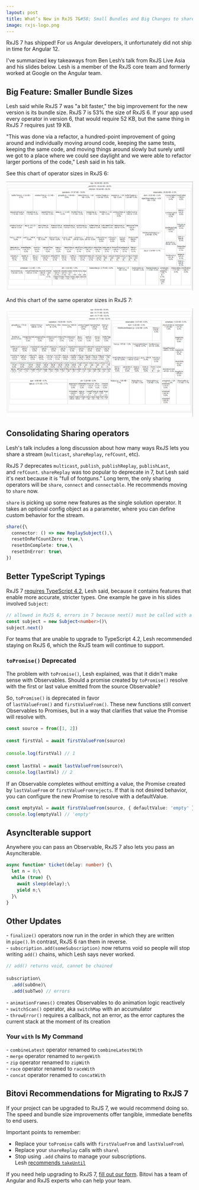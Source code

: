 ```yaml
---
layout: post
title: What’s New in RxJS 7&#58; Small Bundles and Big Changes to share
image: rxjs-logo.png
---
```


RxJS 7 has shipped! For us Angular developers, it unfortunately did not ship in time for Angular 12.

I've summarized key takeaways from Ben Lesh’s talk from RxJS Live Asia and his slides below. Lesh is a member of the RxJS core team and formerly worked at Google on the Angular team.

## Big Feature: Smaller Bundle Sizes

Lesh said while RxJS 7 was "a bit faster," the big improvement for the new version is its bundle size. RxJS 7 is 53% the size of RxJS 6. If your app used every operator in version 6, that would require 52 KB, but the same thing in RxJS 7 requires just 19 KB.

"This was done via a refactor, a hundred-point improvement of going around and individually moving around code, keeping the same tests, keeping the same code, and moving things around slowly but surely until we got to a place where we could see daylight and we were able to refactor larger portions of the code," Lesh said in his talk.

See this chart of operator sizes in RxJS 6:

![A chart showing the size of different RxJS 6 operators](/static/img/rxjs6-size.png)

And this chart of the same operator sizes in RxJS 7:

![A chart showing the size of different RxJS 7 operators](/static/img/rxjs7-size.png)

## Consolidating Sharing operators

Lesh's talk includes a long discussion about how many ways RxJS lets you share a stream (`multicast`, `shareReplay`, `refCount`, etc).

RxJS 7 deprecates `multicast`, `publish`, `publishReplay`, `publishLast`, and `refCount`. `shareReplay` was too popular to deprecate in 7, but Lesh said it's next because it is "full of footguns." Long term, the only sharing operators will be `share`, `connect` and `connectable`. He recommends moving to `share` now.

`share` is picking up some new features as the single solution operator. It takes an optional config object as a parameter, where you can define custom behavior for the stream.

```typescript
share({\
  connector: () => new ReplaySubject(),\
  resetOnRefCountZero: true,\
  resetOnComplete: true,\
  resetOnError: true\
})
```

## Better TypeScript Typings

RxJS 7 [requires TypeScript 4.2](https://github.com/ReactiveX/rxjs/blob/6bd1c5f3cf0e387973b44698c48bc933e8c528aa/package.json#L9), Lesh said, because it contains features that enable more accurate, stricter types. One example he gave in his slides involved `Subject`:

```typescript
// allowed in RxJS 6, errors in 7 because next() must be called with a number\
const subject = new Subject<number>()\
subject.next()
```

For teams that are unable to upgrade to TypeScript 4.2, Lesh recommended staying on RxJS 6, which the RxJS team will continue to support.

### `toPromise()` Deprecated

The problem with `toPromise()`, Lesh explained, was that it didn't make sense with Observables. Should a promise created by `toPromise()` resolve with the first or last value emitted from the source Observable?

So, `toPromise()` is deprecated in favor of `lastValueFrom()` and `firstValueFrom()`. These new functions still convert Observables to Promises, but in a way that clarifies that value the Promise will resolve with.

```typescript
const source = from([1, 2])

const firstVal = await firstValueFrom(source)

console.log(firstVal) // 1

const lastVal = await lastValueFrom(source)\
console.log(lastVal) // 2
```

If an Observable completes without emitting a value, the Promise created by `lastValueFrom` or `firstValueFromrejects`. If that is not desired behavior, you can configure the new Promise to resolve with a defaultValue.

```typescript
const emptyVal = await firstValueFrom(source, { defaultValue: 'empty' })\
console.log(emptyVal) // 'empty'
```

## AsyncIterable support

Anywhere you can pass an Observable, RxJS 7 also lets you pass an AsyncIterable.

```typescript
async function* ticket(delay: number) {\
  let n = 0;\
  while (true) {\
    await sleep(delay);\
    yield n;\
  }\
}
```

## Other Updates

- `finalize()` operators now run in the order in which they are written in `pipe()`. In contrast, RxJS 6 ran them in reverse.\
- `subscription.add(someSubscription)` now returns void so people will stop writing `add()` chains, which Lesh says never worked.

```typescript
// add() returns void, cannot be chained

subscription\
  .add(subOne)\
  .add(subTwo) // errors
```

- `animationFrames()` creates Observables to do animation logic reactively\
- `switchScan()` operator, aka `switchMap` with an accumulator\
- `throwError()` requires a callback, not an error, as the error captures the current stack at the moment of its creation

### Your `with` Is My Command

- `combineLatest` operator renamed to `combineLatestWith`\
- `merge` operator renamed to `mergeWith`\
- `zip` operator renamed to `zipWith`\
- `race` operator renamed to `raceWith`\
- `concat` operator renamed to `concatWith`

## Bitovi Recommendations for Migrating to RxJS 7

If your project can be upgraded to RxJS 7, we would recommend doing so. The speed and bundle size improvements offer tangible, immediate benefits to end users.

Important points to remember:

- Replace your `toPromise` calls with `firstValueFrom` and `lastValueFrom`\
- Replace your `shareReplay` calls with `share`\
- Stop using `.add` chains to manage your subscriptions. Lesh [recommends `takeUntil`](https://medium.com/@benlesh/rxjs-dont-unsubscribe-6753ed4fda87)

If you need help upgrading to RxJS 7, [fill out our form](https://www.bitovi.com/contact). Bitovi has a team of Angular and RxJS experts who can help your team.